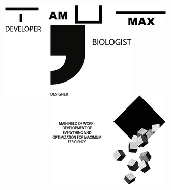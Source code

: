 <img align="center" src="https://github.com/MaxBezs/MaxBezs/blob/main/headmain.png" alt="I AM MAX">

<img  align="left" src="https://github.com/MaxBezs/MaxBezs/blob/main/mainsphere.png" alt="My sphere">
<img  align="right" src="https://github.com/MaxBezs/MaxBezs/blob/main/mainidea.png" alt="The main Ideas">
